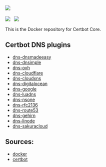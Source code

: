 # ![](https://certbot.eff.org/images/certbot-logo-1A.svg)
[![](https://img.shields.io/badge/current-v1.2.0-blue.svg)](https://github.com/certbot/certbot.git) &nbsp; [![](https://travis-ci.com/certbot/certbot.svg?branch=1.2.x)](https://travis-ci.com/certbot/certbot)

This is the Docker repository for Certbot Core.

## Certbot DNS plugins

* [dns-dnsmadeeasy](https://hub.docker.com/r/certbot/dns-dnsmadeeasy)
* [dns-dnsimple](https://hub.docker.com/r/certbot/dns-dnsimple)
* [dns-ovh](https://hub.docker.com/r/certbot/dns-ovh)
* [dns-cloudflare](https://hub.docker.com/r/certbot/dns-cloudflare)
* [dns-cloudxns](https://hub.docker.com/r/certbot/dns-cloudxns)
* [dns-digitalocean](https://hub.docker.com/r/certbot/dns-digitalocean)
* [dns-google](https://hub.docker.com/r/certbot/dns-google)
* [dns-luadns](https://hub.docker.com/r/certbot/dns-luadns)
* [dns-nsone](https://hub.docker.com/r/certbot/dns-nsone)
* [dns-rfc2136](https://hub.docker.com/r/certbot/dns-rfc2136)
* [dns-route53](https://hub.docker.com/r/certbot/dns-route53)
* [dns-gehirn](https://hub.docker.com/r/certbot/dns-gehirn)
* [dns-linode](https://hub.docker.com/r/certbot/dns-linode)
* [dns-sakuracloud](https://hub.docker.com/r/certbot/dns-sakuracloud)

## Sources:

* [docker](https://www.github.com/certbot-docker/certbot-docker.git)
* [certbot](https://www.github.com/certbot/certbot.git)

